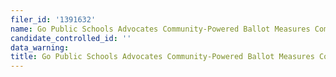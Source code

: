 ```yaml
---
filer_id: '1391632'
name: Go Public Schools Advocates Community-Powered Ballot Measures Committee
candidate_controlled_id: ''
data_warning: 
title: Go Public Schools Advocates Community-Powered Ballot Measures Committee
---
```

